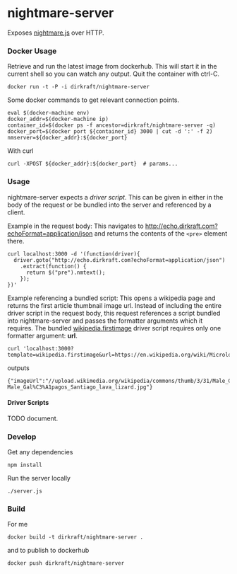 nightmare-server
================

Exposes [nightmare.js](https://github.com/segmentio/nightmare) over HTTP.



### Docker Usage ###

Retrieve and run the latest image from dockerhub. This will
start it in the current shell so you can watch any output.
Quit the container with ctrl-C.

    docker run -t -P -i dirkraft/nightmare-server

Some docker commands to get relevant connection points.

    eval $(docker-machine env)
    docker_addr=$(docker-machine ip)
    container_id=$(docker ps -f ancestor=dirkraft/nightmare-server -q)
    docker_port=$(docker port ${container_id} 3000 | cut -d ':' -f 2)
    nmserver=${docker_addr}:${docker_port}

With curl

    curl -XPOST ${docker_addr}:${docker_port}  # params...


### Usage ###

nightmare-server expects a *driver script*. This can be given in
either in the body of the request or be bundled into the server and
referenced by a client.

Example in the request body:
This navigates to http://echo.dirkraft.com?echoFormat=application/json
and returns the contents of the `<pre>` element there.

    curl localhost:3000 -d '(function(driver){
      driver.goto("http://echo.dirkraft.com?echoFormat=application/json")
        .extract(function() {
          return $("pre").nmtext();
        });
    })'

Example referencing a bundled script:
This opens a wikipedia page and returns the first article thumbnail 
image url. Instead of including the entire driver script in the request 
body, this request references a script bundled into nightmare-server and 
passes the formatter arguments which it requires. The bundled 
[wikipedia.firstimage](templates/wikipedia.firstimage.js) 
driver script requires only one formatter argument: **url**.

    curl 'localhost:3000?template=wikipedia.firstimage&url=https://en.wikipedia.org/wiki/Microlophus_albemarlensis'

outputs

    {"imageUrl":"//upload.wikimedia.org/wikipedia/commons/thumb/3/31/Male_Gal%C3%A1pagos_Santiago_lava_lizard.jpg/220px-Male_Gal%C3%A1pagos_Santiago_lava_lizard.jpg"}



#### Driver Scripts ####

TODO document.



### Develop ###

Get any dependencies

    npm install

Run the server locally

    ./server.js



### Build ###

For me

    docker build -t dirkraft/nightmare-server .

and to publish to dockerhub

    docker push dirkraft/nightmare-server


